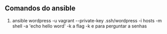 ## Comandos do ansible

1. ansible wordpress -u vagrant  --private-key .ssh/wordpress -i hosts -m shell -a 'echo hello word' -k
    a flag -k e para perguntar a senhas
